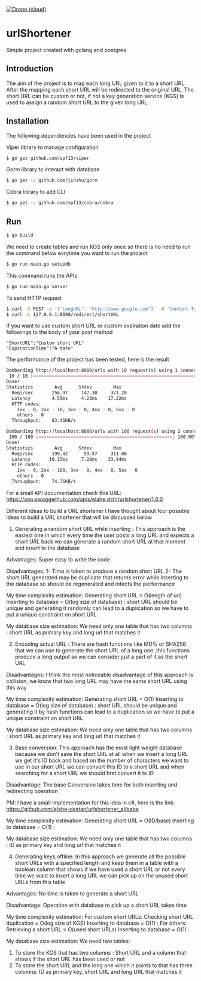 [![Drone (cloud)](https://img.shields.io/drone/build/elahe-dastan/urlShortener.svg?style=flat-square)](https://cloud.drone.io/elahe-dastan/urlShortener)

# urlShortener

Simple project created with golang and postgres

## Introduction

The aim of the project is to map each long URL given to it to a short URL. After the mapping each short URL
will be redirected to the original URL.
The short URL can be custom or not, if not a key generation service (KGS) is used to assign a random 
short URL to the given long URL.

## Installation

The following dependencies have been used in the project

Viper library to manage configuration

```sh
$ go get github.com/spf13/viper
```

Gorm library to interact with database

```sh
$ go get -u github.com/jinzhu/gorm
```

Cobra library to add CLI

```sh
$ go get -u github.com/spf13/cobra/cobra
```

## Run

```sh
$ go build
```
We need to create tables and run KGS only once so there is no need to run the command below evrytime 
you want to run the project

```sh
$ go run main.go setupdb
```
This command runs the APIs

```sh
$ go run main.go server
```

To send HTTP request 

```sh
$ curl -X POST -d '{"LongURL": "http://www.google.com"}' -H 'Content-Type: application/json' 127.0.0.1:8080/urls
$ curl -L 127.0.0.1:8080/redirect/shortURL
```
If you want to use custom short URL or custom expiration date add the followings to the body of 
your post method

```
"ShortURL":"Custom short URL"
"ExpirationTime":"A date"
```
The performance of the project has been tested, here is the result

```sh
Bombarding http://localhost:8080/urls with 10 request(s) using 1 connection(s)
 10 / 10 [==================================================================================] 100.00% 47/s 0s
Done!
Statistics        Avg      Stdev        Max
  Reqs/sec       256.97     147.30     371.20
  Latency        4.55ms     4.23ms    17.22ms
  HTTP codes:
    1xx - 0, 2xx - 10, 3xx - 0, 4xx - 0, 5xx - 0
    others - 0
  Throughput:    83.45KB/s

```
```sh
Bombarding http://localhost:8080/urls with 100 request(s) using 2 connection(s)
 100 / 100 [==================================================] 100.00% 166/s 0s
Done!
Statistics        Avg      Stdev        Max
  Reqs/sec       199.42      59.57     311.00
  Latency       10.15ms     7.28ms    33.94ms
  HTTP codes:
    1xx - 0, 2xx - 100, 3xx - 0, 4xx - 0, 5xx - 0
    others - 0
  Throughput:    74.76KB/s

```
For a small API documentation check this URL:
https://app.swaggerhub.com/apis/elahe.dstn/urlshortener/1.0.0

Different ideas to build a URL shortener
I have thought about four possible ideas to build a URL shortener that will be discussed below

1. Generating a random short URL while inserting :
This approach is the easiest one in which every time the user posts a long URL and expects a short URL back
we can generate a random short URL at that moment and insert to the database

Advantages:
Super easy to write the code 

Disadvantages: 
1- Time is taken to produce a random short URL 
2- The short URL generated may be duplicate that returns error while inserting to the database so should be 
regenerated and infects the performance

My time complexity estimation:
Generating short URL = O(length of url)
Inserting to database = O(log size of database) : short URL should be unique and generating it randomly can lead to a duplication 
so we have to put a unique constraint on short URL

My database size estimation:
We need only one table that has two columns :
short URL as primary key and long url that matches it

2. Encoding actual URL :
There are hash functions like MD% or SHA256 that we can use to generate the short URL of a long one ,this 
functions produce a long output so we can consider just a part of it as the short URL

Disadvantages:
I think the most noticeable disadvantage of this approach is collision, we know that two long URL may have the
same short URL using this way

My time complexity estimation:
Generating short URL = O(1)
Inserting to database = O(log size of database) : short URL should be unique and generating it by hash functions can lead to a 
duplication so we have to put a unique constraint on short URL

My database size estimation:
We need only one table that has two columns :
short URL as primary key and long url that matches it

3. Base conversion:
This approach has the most light weight database because we don't save the short URL at all when we insert a 
long URL we get it's ID back and based on the number of characters we want to use in our short URL we can
convert this ID to a short URL and when searching for a short URL we should first convert it to ID 

Disadvantage:
The base Conversion takes time for both inserting and redirecting operation

PM: I have a small implementation for this idea in c#, here is the link:
https://github.com/elahe-dastan/urlshortener_alibaba

My time complexity estimation:
Generating short URL = O(ID/base)
Inserting to database = O(1) : 

My database size estimation:
We need only one table that has two columns :
ID as primary key and long url that matches it

4. Generating keys offline:
In this approach we generate all the possible short URLs with a specified length and keep them in a table
with a boolean column that shows if we have used a short URL or not every time we want to insert a long URL 
we can pick up on the unused short URLs from this table 

Advantages: No time is taken to generate a short URL

Disadvantage: Operation with database to pick up a short URL takes time

My time complexity estimation:
For custom short URLs:
Checking short URL duplication = O(log size of KGS)
Inserting to database = O(1) : 
For others:
Retrieving a short URL = O(used short URLs)
Inserting to database = O(1) : 

My database size estimation:
We need two tables:
1. To store the KGS that has two columns :
Short URL and a column that shows if the short URL has been used or not
2. To store the short URL and the long one which it points to that has three columns:
ID as primary key, short URL and long URL that matches it